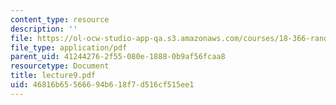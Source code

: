 ```yaml
---
content_type: resource
description: ''
file: https://ol-ocw-studio-app-qa.s3.amazonaws.com/courses/18-366-random-walks-and-diffusion-fall-2006/46816b65566694b618f7d516cf515ee1_lecture9.pdf
file_type: application/pdf
parent_uid: 41244276-2f55-080e-1888-0b9af56fcaa8
resourcetype: Document
title: lecture9.pdf
uid: 46816b65-5666-94b6-18f7-d516cf515ee1
---
```

